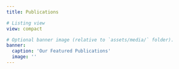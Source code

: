 ```yaml
---
title: Publications

# Listing view
view: compact

# Optional banner image (relative to `assets/media/` folder).
banner:
  caption: 'Our Featured Publications'
  image: ''
---
```

